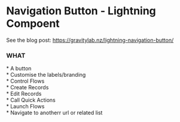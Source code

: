 <h1>Navigation Button - Lightning Compoent</h1>

See the blog post: https://gravitylab.nz/lightning-navigation-button/

<h3>WHAT</h3>
* A button<br>
* Customise the labels/branding<br>
* Control Flows<br>
* Create Records<br>
* Edit Records<br>
* Call Quick Actions<br>
* Launch Flows<br>
* Navigate to anotherr url or related list<br>

